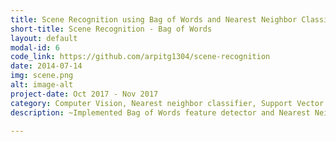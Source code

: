 ```yaml
---
title: Scene Recognition using Bag of Words and Nearest Neighbor Classifier, Support Vector Machine
short-title: Scene Recognition - Bag of Words
layout: default
modal-id: 6
code_link: https://github.com/arpitg1304/scene-recognition
date: 2014-07-14
img: scene.png
alt: image-alt
project-date: Oct 2017 - Nov 2017
category: Computer Vision, Nearest neighbor classifier, Support Vector Machine, Bag of Words
description: ~Implemented Bag of Words feature detector and Nearest Neighbour Classifier from scratch for Scene Recognition.<br><br>~Achieved SNV level accuracy with hyperparameters tuning

---
```

